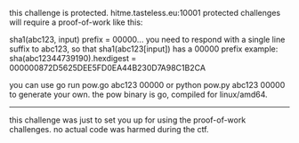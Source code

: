 this challenge is protected. hitme.tasteless.eu:10001 protected challenges will require a proof-of-work like this:

sha1(abc123, input) prefix = 00000... you need to respond with a single line suffix to abc123, so that sha1(abc123[input]) has a 00000 prefix example: sha(abc12344739190).hexdigest = 000000872D5625DEE5FD0EA44B230D7A98C1B2CA

you can use go run pow.go abc123 00000 or python pow.py abc123 00000 to generate your own. the pow binary is go, compiled for linux/amd64.

---

this challenge was just to set you up for using the proof-of-work challenges. no actual code was harmed during the ctf.
